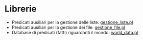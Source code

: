 # Librerie

* Predicati ausiliari per la gestione delle liste: [gestione_liste.pl](gestione_liste.pl)
* Predicati ausiliari per la gestione dei file: [gestione_file.pl](gestione_file.pl)
* Database di predicati (fatti) riguardanti il mondo: [world_data.pl](world_data.pl)
